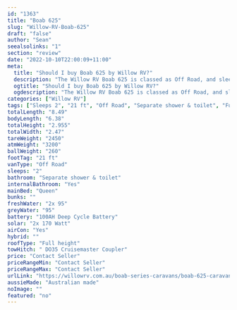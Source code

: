 ```yaml
---
id: "1363"
title: "Boab 625"
slug: "Willow-RV-Boab-625"
draft: "false"
author: "Sean"
seealsolinks: "1"
section: "review"
date: "2022-10-10T22:00:09+11:00"
meta:
  title: "Should I buy Boab 625 by Willow RV?"
  description: "The Willow RV Boab 625 is classed as Off Road, and sleeps 2 people. It is Australian made and comes in at 21 ft. It generally has Separate shower & toilet."
  ogtitle: "Should I buy Boab 625 by Willow RV?"
  ogdescription: "The Willow RV Boab 625 is classed as Off Road, and sleeps 2 people. It is Australian made and comes in at 21 ft. It generally has Separate shower & toilet."
categories: ["Willow RV"]
tags: ["Sleeps 2", "21 ft", "Off Road", "Separate shower & toilet", "Full height", "Price Unknown", "Australian made"]
totalLength: "8.49"
bodyLength: "6.38"
totalHeight: "2.955"
totalWidth: "2.47"
tareWeight: "2450"
atmWeight: "3200"
ballWeight: "260"
footTag: "21 ft"
vanType: "Off Road"
sleeps: "2"
bathroom: "Separate shower & toilet"
internalBathroom: "Yes"
mainBed: "Queen"
bunks: ""
freshWater: "2x 95"
greyWater: "95"
battery: "100AH Deep Cycle Battery"
solar: "2x 170 Watt"
airCon: "Yes"
hybrid: ""
roofType: "Full height"
towHitch: " DO35 Cruisemaster Coupler"
price: "Contact Seller"
priceRangeMin: "Contact Seller"
priceRangeMax: "Contact Seller"
urlLink: "https://willowrv.com.au/boab-series-caravans/boab-625-caravan-with-ensuite/"
aussieMade: "Australian made"
noImage: ""
featured: "no"
---
```

